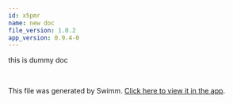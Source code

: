 ```yaml
---
id: x5pmr
name: new doc
file_version: 1.0.2
app_version: 0.9.4-0
---
```


this is dummy doc

<br/>

This file was generated by Swimm. [Click here to view it in the app](https://swimm-web-app.web.app/repos/Z2l0aHViJTNBJTNBdDElM0ElM0FlcmFuLXN3aW1t/docs/x5pmr).